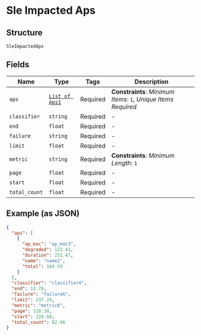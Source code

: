 
# Sle Impacted Aps

## Structure

`SleImpactedAps`

## Fields

| Name | Type | Tags | Description |
|  --- | --- | --- | --- |
| `aps` | [`List of Aps1`](../../doc/models/aps-1.md) | Required | **Constraints**: *Minimum Items*: `1`, *Unique Items Required* |
| `classifier` | `string` | Required | - |
| `end` | `float` | Required | - |
| `failure` | `string` | Required | - |
| `limit` | `float` | Required | - |
| `metric` | `string` | Required | **Constraints**: *Minimum Length*: `1` |
| `page` | `float` | Required | - |
| `start` | `float` | Required | - |
| `total_count` | `float` | Required | - |

## Example (as JSON)

```json
{
  "aps": [
    {
      "ap_mac": "ap_mac3",
      "degraded": 123.41,
      "duration": 252.47,
      "name": "name1",
      "total": 104.59
    }
  ],
  "classifier": "classifier4",
  "end": 12.78,
  "failure": "failure6",
  "limit": 237.24,
  "metric": "metric8",
  "page": 110.38,
  "start": 224.84,
  "total_count": 82.96
}
```

